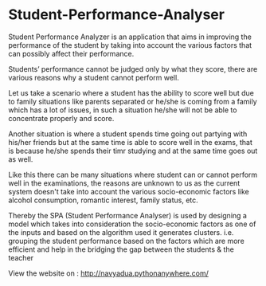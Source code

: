 # Student-Performance-Analyser
Student Performance Analyzer is an application that aims in improving the performance of the student by taking into account the various factors that can possibly affect their performance. 

Students’ performance cannot be judged only by what they score, there are various reasons why a student cannot perform well. 

Let us take a scenario where a student has the ability to score well but due to family situations like parents separated or he/she is coming from a family which has a lot of issues, in such a situation he/she will not be able to concentrate properly and score. 

Another situation is where a student spends time going out partying with his/her friends but at the same time is able to score well in the exams, that is because he/she spends their timr studying and at the same time goes out as well. 

Like this there can be many situations where student can or cannot perform well in the examinations, the reasons are unknown to us as the current system doesn't take into account the various socio-economic factors like alcohol consumption, romantic interest, family status, etc. 

Thereby the SPA (Student Performance Analyser) is used by designing a model which takes into consideration the socio-economic factors as one of the inputs and based on the algorithm used it generates clusters. i.e. grouping the student performance based on the factors which are more efficient and help in the bridging the gap between the students & the teacher

View the website on : http://navyadua.pythonanywhere.com/
